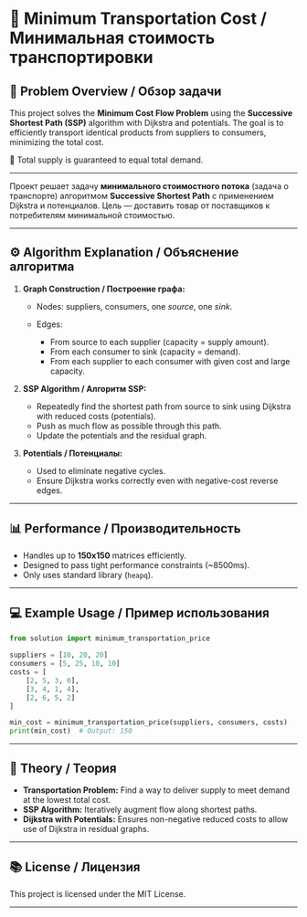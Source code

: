 # 🚚 Minimum Transportation Cost / Минимальная стоимость транспортировки

## 🔎 Problem Overview / Обзор задачи

This project solves the **Minimum Cost Flow Problem** using the **Successive Shortest Path (SSP)** algorithm with Dijkstra and potentials. The goal is to efficiently transport identical products from suppliers to consumers, minimizing the total cost.

📅 Total supply is guaranteed to equal total demand.

---

Проект решает задачу **минимального стоимостного потока** (задача о транспорте) алгоритмом **Successive Shortest Path** с применением Dijkstra и потенциалов. Цель — доставить товар от поставщиков к потребителям минимальной стоимостью.

---

## ⚙️ Algorithm Explanation / Объяснение алгоритма

1. **Graph Construction / Построение графа:**

   * Nodes: suppliers, consumers, one *source*, one *sink*.
   * Edges:

     * From source to each supplier (capacity = supply amount).
     * From each consumer to sink (capacity = demand).
     * From each supplier to each consumer with given cost and large capacity.

2. **SSP Algorithm / Алгоритм SSP:**

   * Repeatedly find the shortest path from source to sink using Dijkstra with reduced costs (potentials).
   * Push as much flow as possible through this path.
   * Update the potentials and the residual graph.

3. **Potentials / Потенциалы:**

   * Used to eliminate negative cycles.
   * Ensure Dijkstra works correctly even with negative-cost reverse edges.

---

## 📊 Performance / Производительность

* Handles up to **150x150** matrices efficiently.
* Designed to pass tight performance constraints (\~8500ms).
* Only uses standard library (`heapq`).

---

## 💻 Example Usage / Пример использования

```python
from solution import minimum_transportation_price

suppliers = [10, 20, 20]
consumers = [5, 25, 10, 10]
costs = [
    [2, 5, 3, 0],
    [3, 4, 1, 4],
    [2, 6, 5, 2]
]

min_cost = minimum_transportation_price(suppliers, consumers, costs)
print(min_cost)  # Output: 150
```

---

## 📃 Theory / Теория

* **Transportation Problem:** Find a way to deliver supply to meet demand at the lowest total cost.
* **SSP Algorithm:** Iteratively augment flow along shortest paths.
* **Dijkstra with Potentials:** Ensures non-negative reduced costs to allow use of Dijkstra in residual graphs.

---

## 📚 License / Лицензия

This project is licensed under the MIT License.

---
